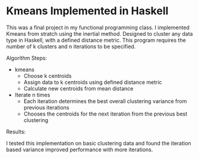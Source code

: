 # Kmeans Implemented in Haskell

This was a final project in my functional programming class. 
I implemented Kmeans from stratch using the inertial method.
Designed to cluster any data type in Haskell, with a defined distance metric.
This program requires the number of k clusters and n iterations to be specified.

Algorithm Steps:
- kmeans
  - Choose k centroids 
  - Assign data to k centroids using defined distance metric 
  - Calculate new centroids from mean distance
- Iterate n times 
  - Each iteration determines the best overall clustering variance from previous iterations 
  - Chooses the centroids for the next iteration from the previous best clustering

Results:

I tested this implementation on basic clustering data and found the iteration based variance improved performance with more iterations.

